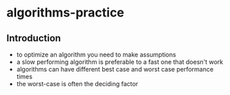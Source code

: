 # algorithms-practice

## Introduction
- to optimize an algorithm you need to make assumptions
- a slow performing algorithm is preferable to a fast one that doesn't work
- algorithms can have different best case and worst case performance times
- the worst-case is often the deciding factor
